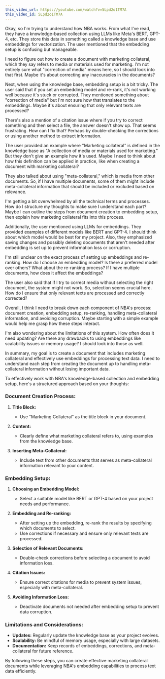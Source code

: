 ```yaml
---
this_video_url: https://youtube.com/watch?v=5Lpd2o1TM7A
this_video_id: 5Lpd2o1TM7A
---
```

<think>
Okay, so I'm trying to understand how NBA works. From what I've read, they have a knowledge-based collection using LLMs like Meta's BERT, GPT-4, etc. They store this data in something called a knowledge base and use embeddings for vectorization. The user mentioned that the embedding setup is confusing but manageable.

I need to figure out how to create a document with marketing collateral, which they say refers to media or materials used for marketing. I'm not entirely sure what "correction of media" means here, so I should look into that first. Maybe it's about correcting any inaccuracies in the documents?

Next, when using the knowledge base, embedding setup is a bit tricky. The user said that if you set an embedding model and re-rank, it's not working well because it's stuck or corrupted. They mentioned something about "correction of media" but I'm not sure how that translates to the embeddings. Maybe it's about ensuring that only relevant texts are processed?

There's also a mention of a citation issue where if you try to correct something and then select a file, the answer doesn't show up. That seems frustrating. How can I fix that? Perhaps by double-checking the corrections or using another method to extract information.

The user provided an example where "Marketing collateral" is defined in the knowledge base as "A collection of media or materials used for marketing." But they don't give an example how it's used. Maybe I need to think about how this definition can be applied in practice, like when creating a document with marketing collateral?

They also talked about using "meta-collateral," which is media from other documents. So, if I have multiple documents, some of them might include meta-collateral information that should be included or excluded based on relevance.

I'm getting a bit overwhelmed by all the technical terms and processes. How do I structure my thoughts to make sure I understand each part? Maybe I can outline the steps from document creation to embedding setup, then explain how marketing collateral fits into this process.

Additionally, the user mentioned using LLMs for embeddings. They provided examples of different models like BERT and GPT-4. I should think about which model would be best for my project. Also, they emphasized saving changes and possibly deleting documents that aren't needed after embedding is set up to prevent information loss or corruption.

I'm still unclear on the exact process of setting up embeddings and re-ranking. How do I choose an embedding model? Is there a preferred model over others? What about the re-ranking process? If I have multiple documents, how does it affect the embeddings?

The user also said that if I try to correct media without selecting the right document, the system might not work. So, selection seems crucial here. How do I ensure that only relevant texts are processed and correctly corrected?

Overall, I think I need to break down each component of NBA's process: document creation, embedding setup, re-ranking, handling meta-collateral information, and avoiding corruption. Maybe starting with a simple example would help me grasp how these steps interact.

I'm also wondering about the limitations of this system. How often does it need updating? Are there any drawbacks to using embeddings like scalability issues or memory usage? I should look into those as well.

In summary, my goal is to create a document that includes marketing collateral and effectively use embeddings for processing text data. I need to understand each step from creating the document up to handling meta-collateral information without losing important data.
</think>

To effectively work with NBA's knowledge-based collection and embedding setup, here's a structured approach based on your thoughts:

### Document Creation Process:
1. **Title Block:**
   - Use "Marketing Collateral" as the title block in your document.

2. **Content:**
   - Clearly define what marketing collateral refers to, using examples from the knowledge base.

3. **Inserting Meta-Collateral:**
   - Include text from other documents that serves as meta-collateral information relevant to your content.

### Embedding Setup:
1. **Choosing an Embedding Model:**
   - Select a suitable model like BERT or GPT-4 based on your project needs and performance.

2. **Embedding and Re-ranking:**
   - After setting up the embedding, re-rank the results by specifying which documents to select.
   - Use corrections if necessary and ensure only relevant texts are processed.

3. **Selection of Relevant Documents:**
   - Double-check corrections before selecting a document to avoid information loss.

4. **Citation Issues:**
   - Ensure correct citations for media to prevent system issues, especially with meta-collateral.

5. **Avoiding Information Loss:**
   - Deactivate documents not needed after embedding setup to prevent data corruption.

### Limitations and Considerations:
- **Updates:** Regularly update the knowledge base as your project evolves.
- **Scalability:** Be mindful of memory usage, especially with large datasets.
- **Documentation:** Keep records of embeddings, corrections, and meta-collateral for future reference.

By following these steps, you can create effective marketing collateral documents while leveraging NBA's embedding capabilities to process text data efficiently.
